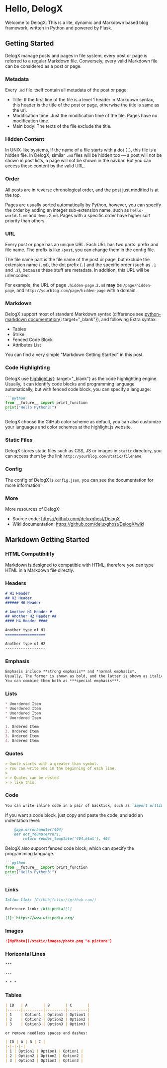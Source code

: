 # Hello, DelogX

Welcome to DelogX. This is a lite, dynamic and Markdown based blog framework, written in Python and powered by Flask.

## Getting Started

DelogX manage posts and pages in file system, every post or page is referred to a regular Markdown file. Conversely, every valid Markdown file can be considered as a post or page.

### Metadata

Every `.md` file itself contain all metadata of the post or page:

* Title: If the first line of the file is a level 1 header in Markdown syntax, this header is the title of the post or page, otherwise the title is same as the url.
* Modification time: Just the modification time of the file. Pages have no modification time.
* Main body: The texts of the file exclude the title.

### Hidden Content

In UNIX-like systems, if the name of a file starts with a dot (`.`), this file is a hidden file. In DelogX, similar `.md` files will be hidden too — a post will not be shown in post lists, a page will not be shown in the navbar. But you can access these content by the valid URL.

### Order

All posts are in reverse chronological order, and the post just modified is at the top.

Pages are usually sorted automatically by Python, however, you can specify the order by adding an integer sub-extension name, such as `hello-world.1.md` and `demo.2.md`. Pages with a specific order have higher sort priority than others.

### URL

Every post or page has an unique URL. Each URL has two parts: prefix and file name. The prefix is like `/post`, you can change them in the config file.

The file name part is the file name of the post or page, but exclude the extension name (`.md`), the dot prefix (`.`) and the specific order (such as `.1` and `.2`), because these stuff are metadata. In addition, this URL will be urlencoded.

For example, the URL of page `.hidden-page.2.md` **may** be `/page/hidden-page`, and `http://yourblog.com/page/hidden-page` with a domain.

### Markdown

DelogX support most of standard Markdown syntax (difference see [python-markdown documentation]{: target="_blank"}), and following Extra syntax:

* Tables
* Strike
* Fenced Code Block
* Attributes List

You can find a very simple "Markdown Getting Started" in this post.

[python-markdown documentation]: http://pythonhosted.org/Markdown/#differences

### Code Highlighting

DelogX use [highlight.js]{: target="_blank"} as the code highlighting engine. Usually, it can identify code blocks and programming language automatically, but with fenced code block, you can specify a language:

````markdown
```python
from __future__ import print_function
print("Hello Python3!")
```
````

DelogX choose the GitHub color scheme as default, you can also customize your languages and color schemes at the highlight.js website.

[highlight.js]: https://highlightjs.org/

### Static Files

DelogX stores static files such as CSS, JS or images in `static` directory, you can sccess them by the link `http://yourblog.com/static/filename`.

### Config

The config of DelogX is `config.json`, you can see the documentation for more information.

### More

More resources of DelogX:

* Source code: <https://github.com/deluxghost/DelogX>
* Wiki documentation: <https://github.com/deluxghost/DelogX/wiki>

## Markdown Getting Started

### HTML Compatibility

Markdown is designed to compatible with HTML, therefore you can type HTML in a Markdown file directly.

### Headers

```markdown
# H1 Header
## H2 Header
###### H6 Header

# Another H1 Header #
## Another H2 Header ##
#### H4 Header ####

Another type of H1
==================

Another type of H2
------------------
```

### Emphasis

```markdown
Emphasis include **strong emphasis** and *normal emphasis*.
Usually, The former is shown as bold, and the latter is shown as italic.
You can combine them both as ***special emphasis***.
```

### Lists

```markdown
* Unordered Item
* Unordered Item
* Unordered Item
* Unordered Item
```

```markdown
1. Ordered Item
2. Ordered Item
3. Ordered Item
4. Ordered Item
```

### Quotes

```markdown
> Quote starts with a greater than symbol.
> You can write one in the beginning of each line.
>
> > Quotes can be nested
> > like this.
```

### Code

```markdown
You can write inline code in a pair of backtick, such as `import urllib`.
```

If you want a code block, just copy and paste the code, and add an indentation level:

```markdown
    @app.errorhandler(404)
    def not_found(error):
        return render_template('404.html'), 404
```

DelogX also support fenced code block, which can specify the programming language.

````markdown
```python
from __future__ import print_function
print("Hello Python3!")
```
````

### Links

```markdown
Inline link: [GitHub](http://github.com/)

Reference link: [Wikipedia][1]

[1]: https://www.wikipedia.org/
```

### Images

```markdown
![MyPhoto](/static/images/photo.png "a picture")
```

### Horizontal Lines

```markdown
***

---

* * *
```

### Tables

```markdown
| ID   | A       | B       | C       |
|------|---------|---------|---------|
| 1    | Option1 | Option1 | Option1 |
| 2    | Option2 | Option2 | Option2 |
| 3    | Option3 | Option3 | Option3 |

or remove needless spaces and dashes:

| ID | A | B | C |
|-|-|-|-|
| 1 | Option1 | Option1 | Option1 |
| 2 | Option2 | Option2 | Option2 |
| 3 | Option3 | Option3 | Option3 |
```
